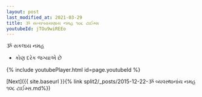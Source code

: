 ```yaml
---
layout: post
last_modified_at: 2021-03-29
title: ૐ સત્યપરાયણાય નમહ ૧૦૮ ટાઈમ્સ
youtubeId: jTOu9wiREEo
---
```

 
 
 ૐ સકલાય નમહ  
 
 -  કોણ દરેક જગ્યાએ છે 
 
  
 
  
 
 
 
 
 
 


{% include youtubePlayer.html id=page.youtubeId %}
 
[Next]({{ site.baseurl }}{% link  split2/_posts/2015-12-22-ૐ વ્યવસ્થાનાંય નમહ ૧૦૮ ટાઈમ્સ.md%})
 
